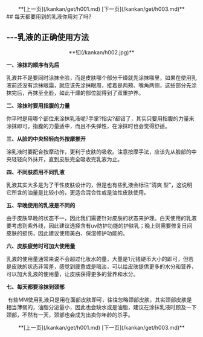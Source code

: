 <center>**[上一页](/kankan/get/h001.md) [下一页](/kankan/get/h003.md)**</center>
## 每天都要用到的乳液你用对了吗?

##  ---乳液的正确使用方法
<center>**![](/kankan/h002.jpg)**</center>

**一、涂抹的顺序有先后**

乳液并不是要同时涂抹全脸，而是皮肤哪个部分干燥就先涂抹哪里，如果在使用乳液前还没有涂抹眼霜，就应该先涂抹眼周，接着是两颊、嘴角两侧，这些部分先涂抹完后，再抹至全脸，如此干燥的部位就得到了双重护养。 

**二、涂抹时要用指腹的力量**

你平时是用哪个部位来涂抹乳液呢?手掌?指尖?都错了，其实只要用指腹的力量来涂抹即可。指腹的力量适中，而且不失弹性，在涂抹时也会觉得舒适。 

**三、从脸的中央轻轻向外按摩推开**

涂乳液时要配合按摩动作，更利于皮肤的吸收。注意按摩手法，应该先从脸部的中央轻轻向外抹开，直到皮肤完全吸收完乳液为止。 

**四、不同肤质用不同乳液** 

乳液其实大多是为了干性皮肤设计的，但是也有些乳液会标注“清爽 型”，这说明它所含的油量是比较小的，更适合混合性或是油性皮肤使用。 

**五、早晚使用的乳液是不同的** 

由于皮肤早晚的状态不一，因此我们需要针对皮肤的状态来护理。白天使用的乳液要考虑到紫外线，因此建议选择含有uv防护功能的护肤乳；晚上则需要修复日间皮肤的损伤，因此建议使用美白、保湿修护功能的。 

**六、皮肤疲劳时可加大使用量** 

乳液的使用量通常来说不会超过化妆水的量，大量是1元钱硬币大小的即可，但若是皮肤的状态非常差，感觉到疲惫或是暗淡，可以给皮肤提供更多的水分和营养，可以加大乳液的使用量，让皮肤获得更多的营养和水分。 

**七、每天都要涂抹到颈部** 

 有些MM使用乳液只是用在面部皮肤即可，往往忽略颈部皮肤，其实颈部皮肤是相当薄弱的，油脂分泌量小，因此也会缺水或是油脂，建议在涂抹乳液时顾及一下颈部，不然有一天，颈部也会成为出卖你年龄的杀手。

<center>**[上一页](/kankan/get/h001.md) [下一页](/kankan/get/h003.md)**</center>